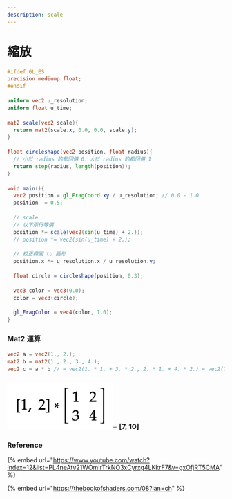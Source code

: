 ```yaml
---
description: scale
---
```


# 縮放

```glsl
#ifdef GL_ES
precision mediump float;
#endif

uniform vec2 u_resolution;
uniform float u_time;

mat2 scale(vec2 scale){
  return mat2(scale.x, 0.0, 0.0, scale.y);
}

float circleshape(vec2 position, float radius){
  // 小於 radius 的都回傳 0，大於 radius 的都回傳 1
  return step(radius, length(position));
}

void main(){
  vec2 position = gl_FragCoord.xy / u_resolution; // 0.0 - 1.0
  position -= 0.5;

  // scale
  // 以下兩行等價
  position *= scale(vec2(sin(u_time) + 2.));
  // position *= vec2(sin(u_time) + 2.);

  // 校正橢圓 to 圓形
  position.x *= u_resolution.x / u_resolution.y;
  
  float circle = circleshape(position, 0.3);

  vec3 color = vec3(0.0);
  color = vec3(circle);

  gl_FragColor = vec4(color, 1.0);
}
```

### Mat2 運算

```glsl
vec2 a = vec2(1., 2.);
mat2 b = mat2(1., 2., 3., 4.);
vec2 c = a * b // = vec2(1. * 1. + 3. * 2., 2. * 1. + 4. * 2.) = vec2(7, 10)
```

### ![](<../.gitbook/assets/image (4).png>)= \[7, 10]

### Reference

{% embed url="https://www.youtube.com/watch?index=12&list=PL4neAtv21WOmIrTrkNO3xCyrxg4LKkrF7&v=gxOfjRT5CMA" %}

{% embed url="https://thebookofshaders.com/08?lan=ch" %}
